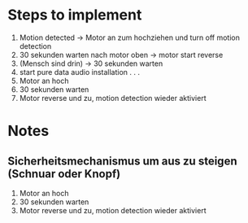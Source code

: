 # Steps to implement

1. Motion detected -> Motor an zum hochziehen und turn off motion detection
2. 30 sekunden warten nach motor oben -> motor start reverse
3. (Mensch sind drin) -> 30 sekunden warten
4. start pure data audio installation
.
.
.
9. Motor an hoch 
10. 30 sekunden warten
11. Motor reverse und zu, motion detection wieder aktiviert




# Notes
## Sicherheitsmechanismus um aus zu steigen (Schnuar oder Knopf)
1. Motor an hoch 
2. 30 sekunden warten
3. Motor reverse und zu, motion detection wieder aktiviert

